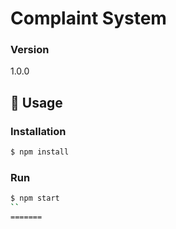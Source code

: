 # Complaint System
 

 
### Version
1.0.0

## 📝 Usage

### Installation

```sh
$ npm install
```

### Run

```sh
$ npm start
`` 
=======
 
 
